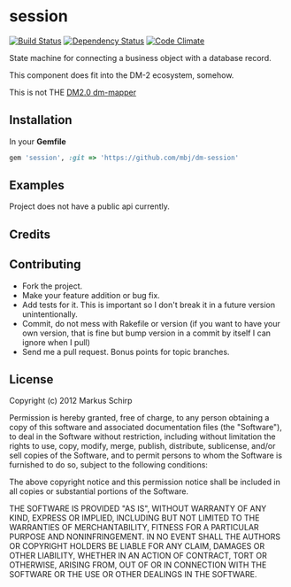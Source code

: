 session
========

[![Build Status](https://secure.travis-ci.org/mbj/dm-session.png?branch=master)](http://travis-ci.org/mbj/dm-session)
[![Dependency Status](https://gemnasium.com/mbj/dm-session.png)](https://gemnasium.com/mbj/dm-session)
[![Code Climate](https://codeclimate.com/badge.png)](https://codeclimate.com/github/mbj/dm-session)

State machine for connecting a business object with a database record.

This component does fit into the DM-2 ecosystem, somehow.

This is not THE [DM2.0 dm-mapper](http://github.com/solnic/dm-mapper)

Installation
------------

In your **Gemfile**

``` ruby
gem 'session', :git => 'https://github.com/mbj/dm-session'
```

Examples
--------

Project does not have a public api currently.

Credits
-------

Contributing
-------------

* Fork the project.
* Make your feature addition or bug fix.
* Add tests for it. This is important so I don't break it in a
  future version unintentionally.
* Commit, do not mess with Rakefile or version
  (if you want to have your own version, that is fine but bump version in a commit by itself I can ignore when I pull)
* Send me a pull request. Bonus points for topic branches.

License
-------

Copyright (c) 2012 Markus Schirp

Permission is hereby granted, free of charge, to any person obtaining
a copy of this software and associated documentation files (the
"Software"), to deal in the Software without restriction, including
without limitation the rights to use, copy, modify, merge, publish,
distribute, sublicense, and/or sell copies of the Software, and to
permit persons to whom the Software is furnished to do so, subject to
the following conditions:

The above copyright notice and this permission notice shall be
included in all copies or substantial portions of the Software.

THE SOFTWARE IS PROVIDED "AS IS", WITHOUT WARRANTY OF ANY KIND,
EXPRESS OR IMPLIED, INCLUDING BUT NOT LIMITED TO THE WARRANTIES OF
MERCHANTABILITY, FITNESS FOR A PARTICULAR PURPOSE AND
NONINFRINGEMENT. IN NO EVENT SHALL THE AUTHORS OR COPYRIGHT HOLDERS BE
LIABLE FOR ANY CLAIM, DAMAGES OR OTHER LIABILITY, WHETHER IN AN ACTION
OF CONTRACT, TORT OR OTHERWISE, ARISING FROM, OUT OF OR IN CONNECTION
WITH THE SOFTWARE OR THE USE OR OTHER DEALINGS IN THE SOFTWARE.
